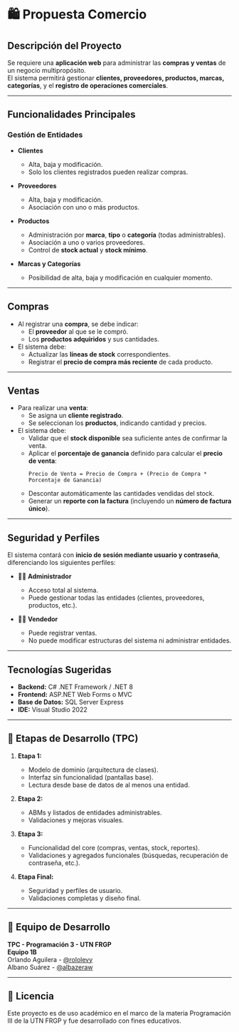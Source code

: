 # 🛍️ Propuesta Comercio

## Descripción del Proyecto

Se requiere una **aplicación web** para administrar las **compras y ventas** de un negocio multipropósito.  
El sistema permitirá gestionar **clientes, proveedores, productos, marcas, categorías**, y el **registro de operaciones comerciales**.

---

## Funcionalidades Principales

### Gestión de Entidades
- **Clientes**  
  - Alta, baja y modificación.  
  - Solo los clientes registrados pueden realizar compras.

- **Proveedores**  
  - Alta, baja y modificación.  
  - Asociación con uno o más productos.

- **Productos**  
  - Administración por **marca**, **tipo** o **categoría** (todas administrables).  
  - Asociación a uno o varios proveedores.  
  - Control de **stock actual** y **stock mínimo**.

- **Marcas y Categorías**  
  - Posibilidad de alta, baja y modificación en cualquier momento.

---

## Compras

- Al registrar una **compra**, se debe indicar:
  - El **proveedor** al que se le compró.  
  - Los **productos adquiridos** y sus cantidades.  
- El sistema debe:
  - Actualizar las **líneas de stock** correspondientes.  
  - Registrar el **precio de compra más reciente** de cada producto.

---

## Ventas

- Para realizar una **venta**:
  - Se asigna un **cliente registrado**.  
  - Se seleccionan los **productos**, indicando cantidad y precios.  
- El sistema debe:
  - Validar que el **stock disponible** sea suficiente antes de confirmar la venta.  
  - Aplicar el **porcentaje de ganancia** definido para calcular el **precio de venta**:
    ```
    Precio de Venta = Precio de Compra + (Precio de Compra * Porcentaje de Ganancia)
    ```
  - Descontar automáticamente las cantidades vendidas del stock.  
  - Generar un **reporte con la factura** (incluyendo un **número de factura único**).

---

## Seguridad y Perfiles

El sistema contará con **inicio de sesión mediante usuario y contraseña**, diferenciando los siguientes perfiles:

- 👨‍💼 **Administrador**
  - Acceso total al sistema.
  - Puede gestionar todas las entidades (clientes, proveedores, productos, etc.).

- 👨‍💼 **Vendedor**
  - Puede registrar ventas.
  - No puede modificar estructuras del sistema ni administrar entidades.

---

## Tecnologías Sugeridas

- **Backend:** C# .NET Framework / .NET 8  
- **Frontend:** ASP.NET Web Forms o MVC  
- **Base de Datos:** SQL Server Express  
- **IDE:** Visual Studio 2022  

---

## 📅 Etapas de Desarrollo (TPC)

1. **Etapa 1:**  
   - Modelo de dominio (arquitectura de clases).  
   - Interfaz sin funcionalidad (pantallas base).  
   - Lectura desde base de datos de al menos una entidad.  

2. **Etapa 2:**  
   - ABMs y listados de entidades administrables.  
   - Validaciones y mejoras visuales.  

3. **Etapa 3:**  
   - Funcionalidad del core (compras, ventas, stock, reportes).  
   - Validaciones y agregados funcionales (búsquedas, recuperación de contraseña, etc.).  

4. **Etapa Final:**  
   - Seguridad y perfiles de usuario.  
   - Validaciones completas y diseño final.  

---

## 👥 Equipo de Desarrollo

**TPC - Programación 3 - UTN FRGP**  
**Equipo 1B**  
Orlando Aguilera - [@rololevy](https://github.com/rololevy)  
Albano Suárez - [@albazeraw](https://github.com/albazeraw)

---

## 📄 Licencia

Este proyecto es de uso académico en el marco de la materia Programación III de la UTN FRGP y fue desarrollado con fines educativos.

